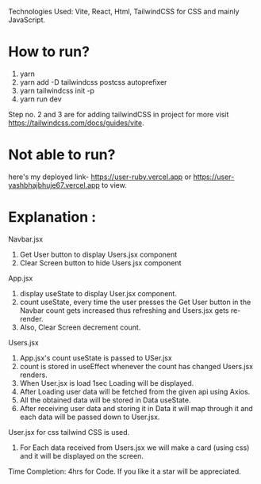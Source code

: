 Technologies Used: Vite, React, Html, TailwindCSS for CSS and mainly JavaScript.

# How to run?
 1. yarn
 2. yarn add -D tailwindcss postcss autoprefixer
 3. yarn tailwindcss init -p
 4. yarn run dev
 
 Step no. 2 and 3 are for adding tailwindCSS in project for more visit https://tailwindcss.com/docs/guides/vite.

# Not able to run?
 here's my deployed link- https://user-ruby.vercel.app or https://user-yashbhajbhuje67.vercel.app to view.
 
# Explanation :
Navbar.jsx
 1. Get User button to display Users.jsx component
 2. Clear Screen button to hide Users.jsx component

App.jsx
 1. display useState to display User.jsx component.
 2. count useState, every time the user presses the Get User button in the Navbar count gets increased thus refreshing and Users.jsx gets re-render.
 3. Also, Clear Screen decrement count.
 
Users.jsx
 1. App.jsx's count useState is passed to USer.jsx
 2. count is stored in useEffect whenever the count has changed Users.jsx renders.
 3. When User.jsx is load 1sec Loading will be displayed.
 4. After Loading user data will be fetched from the given api using Axios.
 5. All the obtained data will be stored in Data useState.
 5. After receiving user data and storing it in Data it will map through it and each data will be passed down to User.jsx.
 
User.jsx
 for css tailwind CSS is used.
 1. For Each data received from Users.jsx we will make a card (using css) and it will be displayed on the screen.
 
 Time Completion: 4hrs for Code.
 If you like it a star will be appreciated. 
